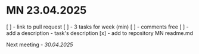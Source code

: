 # MN 23.04.2025
[ ] - link to pull request
[ ] - 3 tasks for week (min)
[ ] - comments free
[ ] - add a description - task's description
[x] - add to repository MN readme.md

Next meeting - _30.04.2025_